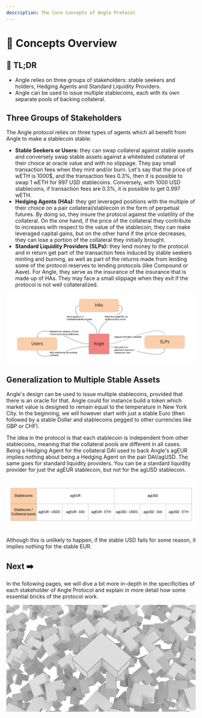 ```yaml
---
description: The Core Concepts of Angle Protocol
---
```


# 🔭 Concepts Overview

## 🔎 TL;DR

* Angle relies on three groups of stakeholders: stable seekers and holders, Hedging Agents and Standard Liquidity Providers.
* Angle can be used to issue multiple stablecoins, each with its own separate pools of backing collateral.

## Three Groups of Stakeholders

The Angle protocol relies on three types of agents which all benefit from Angle to make a stablecoin stable:

* **Stable Seekers or Users:** they can swap collateral against stable assets and conversely swap stable assets against a whitelisted collateral of their choice at oracle value and with no slippage. They pay small transaction fees when they mint and/or burn. Let's say that the price of wETH is 1000$, and the transaction fees 0.3%, then it is possible to swap 1 wETH for 997 USD stablecoins. Conversely, with 1000 USD stablecoins, if transaction fees are 0.3%, it is possible to get 0.997 wETH.
* **Hedging Agents \(HAs\):** they get leveraged positions with the multiple of their choice on a pair collateral/stablecoin in the form of perpetual futures. By doing so, they insure the protocol against the volatility of the collateral. On the one hand, if the price of the collateral they contribute to increases with respect to the value of the stablecoin, they can make leveraged capital gains, but on the other hand if the price decreases, they can lose a portion of the collateral they initially brought. 
* **Standard Liquidity Providers \(SLPs\):** they lend money to the protocol and in return get part of the transaction fees induced by stable seekers minting and burning, as well as part of the returns made from lending some of the protocol reserves to lending protocols \(like Compound or Aave\). For Angle, they serve as the insurance of the insurance that is made up of HAs. They may face a small slippage when they exit if the protocol is not well collateralized.

![Angle&apos;s Stakeholders](../.gitbook/assets/protocol.jpg)

## Generalization to Multiple Stable Assets

Angle's design can be used to issue multiple stablecoins, provided that there is an oracle for that. Angle could for instance build a token which market value is designed to remain equal to the temperature in New York City. In the beginning, we will however start with just a stable Euro \(then followed by a stable Dollar and stablecoins pegged to other currencies like GBP or CHF\).

The idea in the protocol is that each stablecoin is independent from other stablecoins, meaning that the collateral pools are different in all cases. Being a Hedging Agent for the collateral DAI used to back Angle's agEUR implies nothing about being a Hedging Agent on the pair DAI/agUSD. The same goes for standard liquidity providers. You can be a standard liquidity provider for just the agEUR stablecoin, but not for the agUSD stablecoin.

![Angle&apos;s collateral pools are different from one stablecoin to another](../.gitbook/assets/division-of-funds.jpg)

Although this is unlikely to happen, if the stable USD fails for some reason, it implies nothing for the stable EUR.

## Next ➡️

In the following pages, we will dive a bit more in-depth in the specificities of each stakeholder of Angle Protocol and explain in more detail how some essential bricks of the protocol work.

![](../.gitbook/assets/angle_atmos_v7%20%281%29.jpg)

